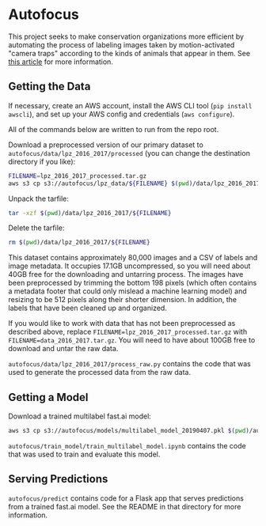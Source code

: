 # Autofocus

This project seeks to make conservation organizations more efficient by automating the process of labeling images taken by motion-activated "camera traps" according to the kinds of animals that appear in them. See [this article](https://www.uptake.org/impact/special-projects) for more information.

## Getting the Data

If necessary, create an AWS account, install the AWS CLI tool (`pip install awscli`), and set up your AWS config and credentials (`aws configure`).

All of the commands below are written to run from the repo root.

Download a preprocessed version of our primary dataset to `autofocus/data/lpz_2016_2017/processed` (you can change the destination directory if you like):

```bash
FILENAME=lpz_2016_2017_processed.tar.gz
aws s3 cp s3://autofocus/lpz_data/${FILENAME} $(pwd)/data/lpz_2016_2017/
```

Unpack the tarfile:

```bash
tar -xzf $(pwd)/data/lpz_2016_2017/${FILENAME}
```

Delete the tarfile:

```bash
rm $(pwd)/data/lpz_2016_2017/${FILENAME}
```

This dataset contains approximately 80,000 images and a CSV of labels and image metadata. It occupies 17.1GB uncompressed, so you will need about 40GB free for the downloading and untarring process. The images have been preprocessed by trimming the bottom 198 pixels (which often contains a metadata footer that could only mislead a machine learning model) and resizing to be 512 pixels along their shorter dimension. In addition, the labels that have been cleaned up and organized.

If you would like to work with data that has not been preprocessed as described above, replace `FILENAME=lpz_2016_2017_processed.tar.gz` with `FILENAME=data_2016_2017.tar.gz`. You will need to have about 100GB free to download and untar the raw data.

`autofocus/data/lpz_2016_2017/process_raw.py` contains the code that was used to generate the processed data from the raw data.

## Getting a Model

Download a trained multilabel fast.ai model: 

```bash
aws s3 cp s3://autofocus/models/multilabel_model_20190407.pkl $(pwd)/autofocus/predict/models
```

`autofocus/train_model/train_multilabel_model.ipynb` contains the code that was used to train and evaluate this model.

## Serving Predictions

`autofocus/predict` contains code for a Flask app that serves predictions from a trained fast.ai model. See the README in that directory for more information.
